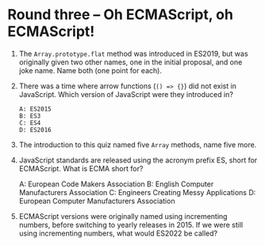 # Round three – Oh ECMAScript, oh ECMAScript!

1.  The `Array.prototype.flat` method was introduced in ES2019, but was originally given two other names, one in the initial proposal, and one joke name. Name both (one point for each).

2.  There was a time where arrow functions (`() => {}`) did not exist in JavaScript. Which version of JavaScript were they introduced in?

        A: ES2015
        B: ES3
        C: ES4
        D: ES2016

3.  The introduction to this quiz named five `Array` methods, name five more.

4.  JavaScript standards are released using the acronym prefix ES, short for ECMAScript. What is ECMA short for?

    A: European Code Makers Association
    B: English Computer Manufacturers Association
    C: Engineers Creating Messy Applications
    D: European Computer Manufacturers Association

5.  ECMAScript versions were originally named using incrementing numbers, before switching to yearly releases in 2015. If we were still using incrementing numbers, what would ES2022 be called?
